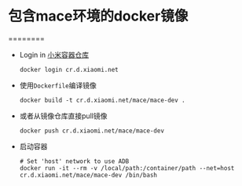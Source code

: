 # 包含mace环境的docker镜像
========

* Login in [小米容器仓库](http://docs.api.xiaomi.net/docker-registry/)

  ```
  docker login cr.d.xiaomi.net
  ```

* 使用`Dockerfile`编译镜像

  ```
  docker build -t cr.d.xiaomi.net/mace/mace-dev .
  ```

* 或者从镜像仓库直接pull镜像

  ```
  docker push cr.d.xiaomi.net/mace/mace-dev
  ```

* 启动容器

  ```
  # Set 'host' network to use ADB
  docker run -it --rm -v /local/path:/container/path --net=host cr.d.xiaomi.net/mace/mace-dev /bin/bash
  ```
